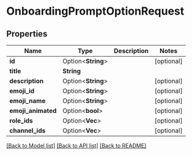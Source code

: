 # OnboardingPromptOptionRequest

## Properties

Name | Type | Description | Notes
------------ | ------------- | ------------- | -------------
**id** | Option<**String**> |  | [optional]
**title** | **String** |  | 
**description** | Option<**String**> |  | [optional]
**emoji_id** | Option<**String**> |  | [optional]
**emoji_name** | Option<**String**> |  | [optional]
**emoji_animated** | Option<**bool**> |  | [optional]
**role_ids** | Option<**Vec<String>**> |  | [optional]
**channel_ids** | Option<**Vec<String>**> |  | [optional]

[[Back to Model list]](../README.md#documentation-for-models) [[Back to API list]](../README.md#documentation-for-api-endpoints) [[Back to README]](../README.md)


